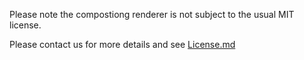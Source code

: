 Please note the compostiong renderer is not subject to the usual MIT license.

Please contact us for more details and see [License.md](https://raw.githubusercontent.com/AvaloniaUI/Avalonia/master/src/Avalonia.Base/Rendering/Composition/License.md)
